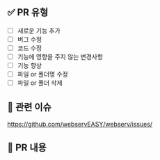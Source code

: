 ## ✅ PR 유형
- [ ] 새로운 기능 추가
- [ ] 버그 수정
- [ ] 코드 수정
- [ ] 기능에 영향을 주지 않는 변경사항
- [ ] 기능 향상
- [ ] 파일 or 폴더명 수정
- [ ] 파일 or 폴더 삭제

## 📰 관련 이슈
<!---- 아래에 주소에 이슈번호를 넣어주세요! ---->
<!---- ex) https://github.com/webservEASY/webserv/issues/1 ---->
https://github.com/webservEASY/webserv/issues/

## 📝 PR 내용
<!---- 해당 PR에 어떤 작업을 하였는지 설명해주세요. ---->

